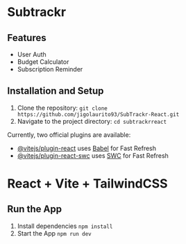 # Subtrackr

## Features
  - User Auth
  - Budget Calculator
  - Subscription Reminder

## Installation and Setup

  1. Clone the repository:
     `git clone https://github.com/jigolaurito93/SubTrackr-React.git`
  2. Navigate to the project directory:
     `cd subtrackrreact`


Currently, two official plugins are available:

- [@vitejs/plugin-react](https://github.com/vitejs/vite-plugin-react/blob/main/packages/plugin-react/README.md) uses [Babel](https://babeljs.io/) for Fast Refresh
- [@vitejs/plugin-react-swc](https://github.com/vitejs/vite-plugin-react-swc) uses [SWC](https://swc.rs/) for Fast Refresh

# React + Vite + TailwindCSS

## Run the App
1. Install dependencies
   `npm install`
2. Start the App
   `npm run dev`
